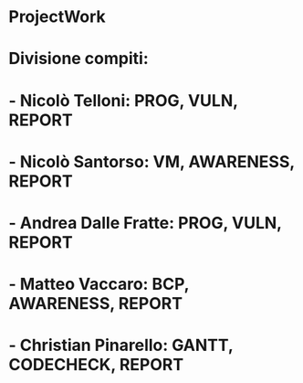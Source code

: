 # ProjectWork

# Divisione compiti:
# - Nicolò Telloni:		PROG, VULN, REPORT
# - Nicolò Santorso:		VM, AWARENESS, REPORT
# - Andrea Dalle Fratte:	PROG, VULN, REPORT
# - Matteo Vaccaro:		BCP, AWARENESS, REPORT
# - Christian Pinarello:	GANTT, CODECHECK, REPORT

